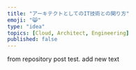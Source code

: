 ```yaml
---
title: "アーキテクトとしてのIT技術との関り方"
emoji: "😸"
type: "idea"
topics: [Cloud, Architect, Engineering]
published: false
---
```


from repository post test.
add new text 